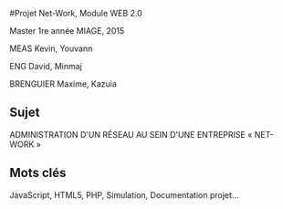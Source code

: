 #Projet Net-Work, Module WEB 2.0

Master 1re année MIAGE, 2015

MEAS Kevin, Youvann

ENG David, Minmaj

BRENGUIER Maxime, Kazuia

## Sujet
ADMINISTRATION D'UN RÉSEAU AU SEIN D'UNE ENTREPRISE « NET-WORK »

## Mots clés
JavaScript, HTML5, PHP, Simulation, Documentation projet...
